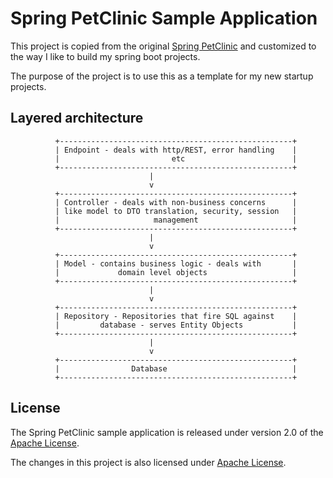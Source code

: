 # Spring PetClinic Sample Application 

This project is copied from the original [Spring PetClinic](https://github.com/spring-projects/spring-petclinic) and customized to the way I like to build my spring boot projects.

The purpose of the project is to use this as a template for my new startup projects.

## Layered architecture

```
          +----------------------------------------------------+
          | Endpoint - deals with http/REST, error handling    |
          |                         etc                        |
          +----------------------------------------------------+
                               |
                               v
          +----------------------------------------------------+
          | Controller - deals with non-business concerns      |
          | like model to DTO translation, security, session   |
          |                     management                     |
          +----------------------------------------------------+
                               |
                               v
          +----------------------------------------------------+
          | Model - contains business logic - deals with       |
          |             domain level objects                   |
          +----------------------------------------------------+
                               |
                               v
          +----------------------------------------------------+
          | Repository - Repositories that fire SQL against    |
          |         database - serves Entity Objects           |
          +----------------------------------------------------+
                               |
                               v
          +----------------------------------------------------+
          |                Database                            |
          +----------------------------------------------------+
```

## License

The Spring PetClinic sample application is released under version 2.0 of the [Apache License](https://www.apache.org/licenses/LICENSE-2.0).

The changes in this project is also licensed under [Apache License](LICENSE).
